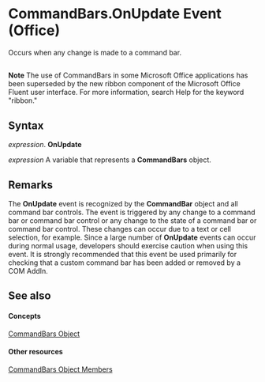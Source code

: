 
# CommandBars.OnUpdate Event (Office)

Occurs when any change is made to a command bar.


## 


 **Note**  The use of CommandBars in some Microsoft Office applications has been superseded by the new ribbon component of the Microsoft Office Fluent user interface. For more information, search Help for the keyword "ribbon."


## Syntax

 _expression_. **OnUpdate**

 _expression_ A variable that represents a **CommandBars** object.


## Remarks

The  **OnUpdate** event is recognized by the **CommandBar** object and all command bar controls. The event is triggered by any change to a command bar or command bar control or any change to the state of a command bar or command bar control. These changes can occur due to a text or cell selection, for example. Since a large number of **OnUpdate** events can occur during normal usage, developers should exercise caution when using this event. It is strongly recommended that this event be used primarily for checking that a custom command bar has been added or removed by a COM AddIn.


## See also


#### Concepts


[CommandBars Object](0e312e21-14ee-5055-d604-b66e61c53b47.md)
#### Other resources


[CommandBars Object Members](c11db22d-b7bb-20a2-a455-e441cb8d5bc0.md)
